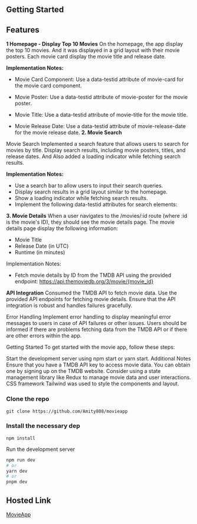 ## Getting Started


## Features

**1 Homepage - Display Top 10 Movies**
On the homepage, the app display the top 10 movies. And it was displayed in a grid layout with their movie posters. Each movie card display the movie title and release date.

**Implementation Notes:**

- Movie Card Component: Use a data-testid attribute of movie-card for the movie card component.

- Movie Poster: Use a data-testid attribute of movie-poster for the movie poster.
- Movie Title: Use a data-testid attribute of movie-title for the movie title.
- Movie Release Date: Use a data-testid attribute of movie-release-date for the movie release date.
**2. Movie Search**

Movie Search
Implemented a search feature that allows users to search for movies by title. Display search results, including movie posters, titles, and release dates. And Also added a loading indicator while fetching search results.

**Implementation Notes:**
- Use a search bar to allow users to input their search queries.
- Display search results in a grid layout similar to the homepage.
- Show a loading indicator while fetching search results.
- Implement the following data-testid attributes for search elements:

**3. Movie Details**
When a user navigates to the /movies/:id route (where :id is the movie's ID), they should see the movie details page. The movie details page display the following information:

- Movie Title
- Release Date (in UTC)
- Runtime (in minutes)

Implementation Notes:

- Fetch movie details by ID from the TMDB API using the provided endpoint: https://api.themoviedb.org/3/movie/{movie_id}


**API Integration**
Consumed the TMDB API to fetch movie data. Use the provided API endpoints for fetching movie details. Ensure that the API integration is robust and handles failures gracefully.

Error Handling
Implement error handling to display meaningful error messages to users in case of API failures or other issues. Users should be informed if there are problems fetching data from the TMDB API or if there are other errors within the app.

Getting Started
To get started with the movie app, follow these steps:

Start the development server using npm start or yarn start.
Additional Notes
Ensure that you have a TMDB API key to access movie data. You can obtain one by signing up on the TMDB website.
Consider using a state management library like Redux to manage movie data and user interactions.
CSS framework Tailwind was used to style the components and layout.

### Clone the repo
```
git clone https://github.com/Amity808/movieapp
```
### Install the necessary dep

```
npm install
```

Run the development server

```bash
npm run dev
# or
yarn dev
# or
pnpm dev
```

## Hosted Link
[MovieApp](https://movieapp-git-main-amity808.vercel.app/)

